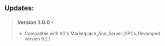 <h2> Updates: </h2>

> ### Version 1.0.0 - 
> - Compatible with KG's Marketplace_And_Server_NPCs_Revamped version 9.2.1